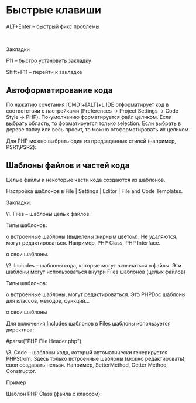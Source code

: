 # Быстрые клавиши

ALT+Enter – быстрый фикс проблемы

​                                                  

Закладки

F11 – быстро установить закладку

Shift+F11 – перейти к закладке

## Автоформатирование кода

По нажатию сочетания [CMD]+[ALT]+L IDE отформатирует код в соответствии с настройками (Preferences -> Project Settings -> Code Style -> PHP). По-умолчанию форматируется файл целиком. Если выбрать область, то форматируется только selection. Если выбрать в дереве папку или весь проект, то можно отоформатировать их целиком. 

Для PHP можно выбрать один из предзаданных стилей (например, PSR1\PSR2):

   

## Шаблоны файлов и частей кода

Целые файлы и некоторые части кода создаются из шаблонов. 

Настройка шаблонов в File | Settings | Editor | File and Code Templates. 

Закладки:

\1.      Files – шаблоны целых файлов. 

   

Типы шаблонов:

o   встроенные шаблоны (выделены жирным цветом). Не удаляются, могут редактироваться. Например, PHP Class, PHP Interface.

o   свои шаблоны.

\2.      Includes – шаблоны кода, которые могут включаться в файлы. Эти шаблоны могут использоваться внутри Files шаблонов (целых файлов)

Типы шаблонов:

o   встроенные шаблоны, могут редактироваться. Это PHPDoc шаблоны для классов, методов, функций…

   

o   свои шаблоны

Для включения Includes шаблонов в Files шаблоны используется директива:

\#parse("PHP File Header.php")

\3.      Code – шаблоны кода, который автоматически генерируется PHPStrom. Здесь только встроенные шаблоны (можно редактировать), свои создавать нельзя. Например, SetterMethod, Getter Method, Constructor.

   

Пример

Шаблон PHP Class (файла с классом):

<?php

\#parse("PHP File Header.php")

 

\#if (${NAMESPACE})

 

namespace ${NAMESPACE};

 

\#end

 

class ${NAME} {

 

}

С помощью директивы #parse внутрь шаблона вставляется содержимое файла PHP File Header.php (описан в Includes шаблонах).

Переменные

В шаблонах можно использовать переменные в виде ${MyVariable}.

Типы переменных:

·      Предопределенные

·      Пользовательские, заданные явно так:

\#set( $MyName = "John Smith" )

·      Пользовательские, с незаданным значением. При создании файла (кода) из шаблона, значение переменной будет запрошено:

   

Создание файла из шаблона

Способы:

·      в главном меню File – New или в контекстном меню New

·      по нажатию Alt+Insert

   

Также свои собственные шаблоны можно использовать в окне создания нового класса (New – Php Class):

   

 

## Live Templates

https://habr.com/ru/post/414813/

## Генерация кода

Запускается генерация кода через Code | Generate (Alt+Insert). Содержимое меню зависит от контекста, на котором вызвана команда.

Генерация конструктора

Запуск через Code – Generate – (Alt+Insert) –Constructor. В окне нужено выбрать, какие свойства из класса будут инициализироваться в конструкторе (для этого создаются параметры конструктора и операции присвоения этих параметров).

   

Генерация getter и setter

Генерация методов для интерфейсов и абстрактных классов

Запуск через Code – Generate – (Alt+Insert) –Implement Methods. Для классов, которые реализуют интерфейс (implements) или наследуют от абстрактного класса (extends), создает пустые заглушки для нужных к реализации методов.

Генерация методов, переопределяющих методы родительского класса

Запуск через Code – Generate – (Alt+Insert) – Override methods. Для классов, которые наследуют от родительского класса (extend), создает заглушки методов, переопределяющих методы родительского класса. Заглушка содержит вызов метода родительского класса. 

class ClassB extends ClassA
 {
     public function func()
     {
         parent::*func*(); *//* *TODO**:* *Change* *the* *autogenerated* *stub*     }
 }

## Рефакторинг кода

Извлечение интерфейса (Extract interface)

Запуск Refactor | Extract | Interface. 

Возможности:

·      Заменить ссылку на класс интерфейсом, где это возможно (Replace class reference with interface where possible)

·      Выбор методов для включения в интерфейс

·      Копирование или перемещение PHPDoc из исходного класса в интерфейс

·      Добавляет сгенерированный интерфейс к исходному классу (implements)

# Composer

Доступ к командам возможен:

- *Right-click* на файл `composer.json` → `Composer`
- `Tools | Composer`

Окно для управления зависимостями (пункт меню `Manage Dependencies`):

![Manage dependencies window](https://parshikovpavel.github.io/img/composer/manage_dependencies.png)

# Php Code Sniffer

Работа с PHP Code Sniffer из консоли здесь.

- Вначале нужно [установить пакет глобально](Psr.md#автоматическая-проверка-стиля-кода).

- В настройках 

  `Settings/Preferences dialog (Ctrl+Alt+S) → Languages & Frameworks | PHP | Quality Tools` 

  указать путь к `phpcs`, найти путь можно в настройках [глобальной директории](Composer.md#глобальная-установка). 

  Лучше также увеличить время таймаута до максимума (`Tool process timeout=30`)

- Конфигурирование *PHP Code Sniffer* в качестве *PhpStorm inspection*:

   `Settings/Preferences dialog (Ctrl+Alt+S) → Editor | Inspections → PHP | Quality tools | PHP Code Sniffer Validation`

  Обязательно указать `Coding Standart`. После этого ошибки будуте автоматически подсвечиваться в коде.  

- Ручная проверка всего проекта `Code → Inspect code`. Ошибки и предупреждения, о которых сообщает *PHP Code Sniffer*, имеют префикс, `phpcs`

# Тестирование RESTful и HTTP client

Создание физического файла HTTP-запроса:

-  **File** **→** **New** **→** **HTTP Request**.﻿

Синтаксис файла:

```
Method Request-URI HTTP-Version
Header-field: Header-value

Request-Body
```

Панель вверху:

![phpstorm-http-request](img/phpstorm-http-request.png)

-  `Add Request` – добавить запрос. Можно использовать *live templates* для добавления запросов. Посмотреть список live templates `⌘J`.
- `Examples` – примеры запросов (POST, GET)
- `Convert from Curl` – можно через эту кнопку конкретировать из Curl. Если вставляешь Curl в файл, то он будет его автоматом конвертировать (???).
- вроде можно конвертировать из файла в Curl, но не разобрался как (должна быть кнопка `Convert...`)
- `Open log` – посмотреть историю запросов. Посмотреть из истории содержимое ответа – ⌘+Click на нужном ответе.
- `Add Environment file` – добавить файлв с переменными

Есть еще меню `Tools` **→** `HTTP CLient` (по нему открывается какая-то панель внизу, написано что она deprecated).

 `###` – разделитель, чтобы в один файл поместить несколько запросов. 

Чтобы разбить длинные запросы на несколько строк﻿, нужно сделать отступ для всех строк строки запроса, кроме первой.

```
GET http://example.com:8080
    /api
    /html
    /get
    ?id=123
    &value=content
```

## Переменные

Переменная записывается как `{{variable}}`.

